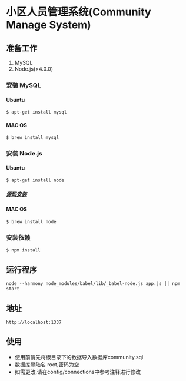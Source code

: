# 小区人员管理系统(Community Manage System)

## 准备工作

1. MySQL
2. Node.js(>4.0.0)

### 安装 MySQL

#### Ubuntu

`$ apt-get install mysql`

#### MAC OS

`$ brew install mysql`

### 安装 Node.js

####  Ubuntu

`$ apt-get install node`

##### [源码安装](https://nodejs.org)

####  MAC OS

`$ brew install node`

### 安装依赖

`$ npm install`

## 运行程序

    node --harmony node_modules/babel/lib/_babel-node.js app.js || npm start

## 地址

    http://localhost:1337

## 使用

  - 使用前请先将根目录下的数据导入数据库community.sql
  - 数据库登陆名 root,密码为空
  - 如需更改,请在config/connections中参考注释进行修改
